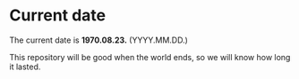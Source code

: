 # Current date

The current date is **1970.08.23.** (YYYY.MM.DD.)

This repository will be good when the world ends, so we will know how long it lasted.